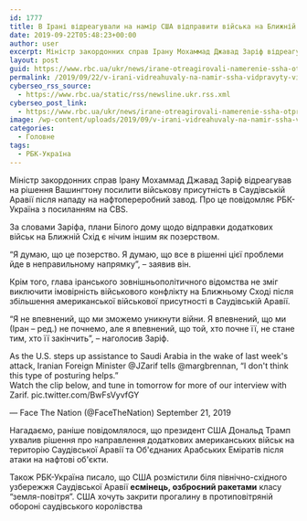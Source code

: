 ```yaml
---
id: 1777
title: В Ірані відреагували на намір США відправити війська на Ближній Схід
date: 2019-09-22T05:48:23+00:00
author: user
excerpt: Міністр закордонних справ Ірану Мохаммад Джавад Заріф відреагував на рішення Вашингтону посилити військову присутність в Саудівській Аравії після нападу на нафтопереробний...
layout: post
guid: https://www.rbc.ua/ukr/news/irane-otreagirovali-namerenie-ssha-otpravit-1569129875.html
permalink: /2019/09/22/v-irani-vidreahuvaly-na-namir-ssha-vidpravyty-viys-ka-na-blyzhniy-skhid/
cyberseo_rss_source:
  - https://www.rbc.ua/static/rss/newsline.ukr.rss.xml
cyberseo_post_link:
  - https://www.rbc.ua/ukr/news/irane-otreagirovali-namerenie-ssha-otpravit-1569129875.html
image: /wp-content/uploads/2019/09/v-irani-vidreahuvaly-na-namir-ssha-vidpravyty-viys-ka-na-blyzhniy-skhid.jpg
categories:
  - Головне
tags:
  - РБК-Україна
---
```

Міністр закордонних справ Ірану Мохаммад Джавад Заріф відреагував на рішення Вашингтону посилити військову присутність в Саудівській Аравії після нападу на нафтопереробний завод. Про це повідомляє РБК-Україна з посиланням на СBS.

За словами Заріфа, плани Білого дому щодо відправки додаткових військ на Ближній Схід є нічим іншим як позерством.

&#8220;Я думаю, що це позерство. Я думаю, що все в рішенні цієї проблеми йде в неправильному напрямку&#8221;, &#8211; заявив він.

Крім того, глава іранського зовнішньополітичного відомства не зміг виключити імовірність військового конфлікту на Ближньому Сході після збільшення американської військової присутності в Саудівській Аравії.

&#8220;Я не впевнений, що ми зможемо уникнути війни. Я впевнений, що ми (Іран &#8211; ред.) не почнемо, але я впевнений, що той, хто почне її, не стане тим, хто її закінчить&#8221;, &#8211; наголосив Заріф.

<p dir="ltr" lang="en">
  As the U.S. steps up assistance to Saudi Arabia in the wake of last week's attack, Iranian Foreign Minister @JZarif tells @margbrennan, &#8220;I don't think this type of posturing helps.&#8221;<br /> Watch the clip below, and tune in tomorrow for more of our interview with Zarif. pic.twitter.com/BwFsVyvfGY
</p>

— Face The Nation (@FaceTheNation) September 21, 2019 

Нагадаємо, раніше повідомлялося, що президент США Дональд Трамп ухвалив рішення про направлення додаткових американських військ на територію Саудівської Аравії та Об'єднаних Арабських Еміратів після атаки на нафтові об'єкти.

Також РБК-Україна писало, що США розмістили біля північно-східного узбережжя Саудівської Аравії **есмінець, озброєний ракетами** класу &#8220;земля-повітря&#8221;. США хочуть закрити прогалину в протиповітряній обороні саудівського королівства